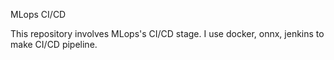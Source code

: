 MLops CI/CD 

This repository involves MLops's CI/CD stage.
I use docker, onnx, jenkins to make CI/CD pipeline. 
